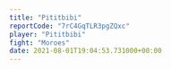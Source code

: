 ```yaml
---
title: "Pititbibi"
reportCode: "7rC4GqTLR3pgZQxc"
player: "Pititbibi"
fight: "Moroes"
date: 2021-08-01T19:04:53.731000+00:00
---
```

